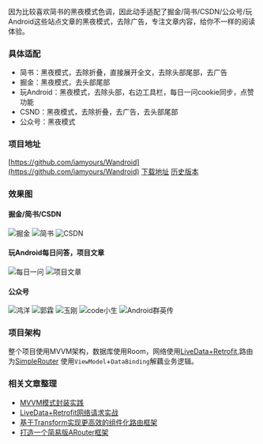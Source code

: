 因为比较喜欢简书的黑夜模式色调，因此动手适配了掘金/简书/CSDN/公众号/玩Android这些站点文章的黑夜模式，去除广告，专注文章内容，给你不一样的阅读体验。

### 具体适配
- 简书：黑夜模式，去除折叠，直接展开全文，去除头部尾部，去广告
- 掘金：黑夜模式，去头部尾部
- 玩Android：黑夜模式，去除头部，右边工具栏，每日一问cookie同步，点赞功能
- CSND：黑夜模式，去除折叠，去广告，去头部尾部
- 公众号：黑夜模式

### 项目地址
[https://github.com/iamyours/Wandroid](https://github.com/iamyours/Wandroid)
[下载地址](https://github.com/iamyours/Wandroid/releases/download/v1.0.0/wanandroid-v1.0.0.apk)
[历史版本](https://github.com/iamyours/Wandroid/releases)


### 效果图
#### 掘金/简书/CSDN
![掘金](https://github.com/iamyours/Wandroid/raw/master/screen/juejin.gif)
![简书](https://github.com/iamyours/Wandroid/blob/master/screen/jianshu.gif)
![CSDN](https://github.com/iamyours/Wandroid/raw/master/screen/csdn.gif)
#### 玩Android每日问答，项目文章
![每日一问](https://github.com/iamyours/Wandroid/raw/master/screen/wenda.gif)
![项目文章](https://github.com/iamyours/Wandroid/raw/master/screen/project.gif)
#### 公众号
![鸿洋](https://github.com/iamyours/Wandroid/raw/master/screen/wx-hongyang.gif)
![郭霖](https://github.com/iamyours/Wandroid/raw/master/screen/wx-guolin.gif)
![玉刚](https://github.com/iamyours/Wandroid/raw/master/screen/wx-yugang.gif)
![code小生](https://github.com/iamyours/Wandroid/raw/master/screen/wx-code.gif)
![Android群英传](https://github.com/iamyours/Wandroid/raw/master/screen/wx-qunyingzhuan.gif)

### 项目架构
整个项目使用MVVM架构，数据库使用Room，网络使用[LiveData+Retrofit](https://juejin.im/post/5d56497f518825107c565d88),路由为[SimpleRouter](https://github.com/iamyours/SimpleRouter)
使用`ViewModel`+`DataBinding`解藕业务逻辑。

### 相关文章整理
- [MVVM模式封装实践](https://juejin.im/post/5d764e54e51d4561d044cd4b)
- [LiveData+Retrofit网络请求实战](https://juejin.im/post/5d56497f518825107c565d88)
- [基于Transform实现更高效的组件化路由框架](https://juejin.im/post/5cf35bde6fb9a07ed440e99a)
- [打造一个简易版ARouter框架](https://juejin.im/post/5cecce216fb9a07f04202904)